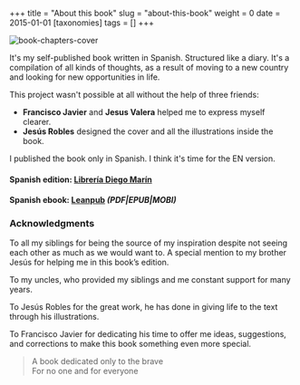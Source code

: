 +++
title = "About this book"
slug = "about-this-book"
weight = 0
date = 2015-01-01
[taxonomies]
tags = []
+++

![book-chapters-cover](/images/books/oeur/oeur-cover.jpg)

It's my self-published book written in Spanish. Structured like a diary.
It's a compilation of all kinds of thoughts, as a result of moving to a new country and looking for new opportunities in life.

This project wasn't possible at all without the help of three friends:

- **Francisco Javier** and **Jesus Valera** helped me to express myself clearer.
- **Jesús Robles** designed the cover and all the illustrations inside the book.

I published the book only in Spanish. I think it's time for the EN version.

#### Spanish edition: [Librería Diego Marín](https://www.diegomarin.com/9788417192471-ojos-en-un-recuerdo.html)
#### Spanish ebook: [Leanpub](https://leanpub.com/ojosenunrecuerdo) _(PDF|EPUB|MOBI)_

### Acknowledgments

To all my siblings for being the source of my inspiration despite not seeing each other as much as we would want to. A special mention to my brother Jesús for helping me in this book’s edition.

To my uncles, who provided my siblings and me constant support for many years.

To Jesús Robles for the great work, he has done in giving life to the text through his illustrations.

To Francisco Javier for dedicating his time to offer me ideas, suggestions, and corrections to make this book something even more special.

> A book dedicated only to the brave<br>
> For no one and for everyone
